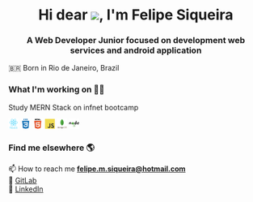 <h1 align="center">Hi dear <img src="https://raw.githubusercontent.com/kaueMarques/kaueMarques/master/hi.gif" width="30px">, I'm Felipe Siqueira</h1>
<h3 align="center">A Web Developer Junior focused on development web services and android application</h3>

🇧🇷 Born in Rio de Janeiro, Brazil <br>

### What I'm working on 👨‍💻

Study MERN Stack on infnet bootcamp <br>

<p align="left">
<img src="https://raw.githubusercontent.com/devicons/devicon/master/icons/react/react-original-wordmark.svg" alt="react" width="20" height="20"/>
<img src="https://raw.githubusercontent.com/devicons/devicon/master/icons/css3/css3-plain-wordmark.svg" alt="css3"  width="20" height="20"/>
<img src="https://raw.githubusercontent.com/devicons/devicon/master/icons/html5/html5-original-wordmark.svg" alt="html5"  width="20" height="20"/>
<img src="https://raw.githubusercontent.com/devicons/devicon/master/icons/javascript/javascript-original.svg" alt="javascript" width="20" height="20"/>
<img src="https://raw.githubusercontent.com/devicons/devicon/master/icons/mongodb/mongodb-original-wordmark.svg" alt"mongodb" width="20" height="20"/>
<img src="https://raw.githubusercontent.com/devicons/devicon/master/icons/nodejs/nodejs-original-wordmark.svg" alt="nodejs" width="20" height="20"/></p>

### Find me elsewhere 🌎

📫 How to reach me **felipe.m.siqueira@hotmail.com**<br>
💼 [GitLab](https://gitlab.com/fsiq) <br>
💼 [LinkedIn](https://www.linkedin.com/in/felipe-siqueira-43b3291b6/) <br>
